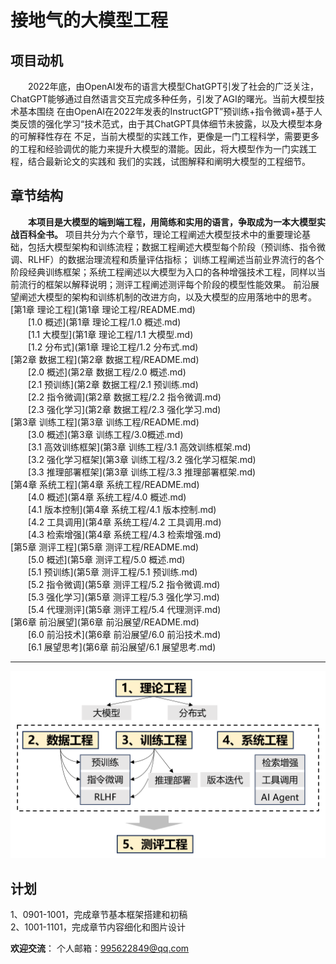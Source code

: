 # 接地气的大模型工程
## 项目动机
&emsp;&emsp;2022年底，由OpenAI发布的语言大模型ChatGPT引发了社会的广泛关注，ChatGPT能够通过自然语言交互完成多种任务，引发了AGI的曙光。当前大模型技术基本围绕
在由OpenAI在2022年发表的InstructGPT”预训练+指令微调+基于人类反馈的强化学习“技术范式，由于其ChatGPT具体细节未披露，以及大模型本身的可解释性存在
不足，当前大模型的实践工作，更像是一门工程科学，需要更多的工程和经验调优的能力来提升大模型的潜能。因此，将大模型作为一门实践工程，结合最新论文的实践和
我们的实践，试图解释和阐明大模型的工程细节。  
## 章节结构
&emsp;&emsp;**本项目是大模型的端到端工程，用简练和实用的语言，争取成为一本大模型实战百科全书。**
项目共分为六个章节，理论工程阐述大模型技术中的重要理论基础，包括大模型架构和训练流程；数据工程阐述大模型每个阶段（预训练、指令微调、RLHF）的数据治理流程和质量评估指标；
训练工程阐述当前业界流行的各个阶段经典训练框架；系统工程阐述以大模型为入口的各种增强技术工程，同样以当前流行的框架以解释说明；测评工程阐述测评每个阶段的模型性能效果。
前沿展望阐述大模型的架构和训练机制的改进方向，以及大模型的应用落地中的思考。  
[第1章 理论工程](第1章 理论工程/README.md)  
&emsp;&emsp;[1.0 概述](第1章 理论工程/1.0 概述.md)  
&emsp;&emsp;[1.1 大模型](第1章 理论工程/1.1 大模型.md)  
&emsp;&emsp;[1.2 分布式](第1章 理论工程/1.2 分布式.md)  
[第2章 数据工程](第2章 数据工程/README.md)  
&emsp;&emsp;[2.0 概述](第2章 数据工程/2.0 概述.md)  
&emsp;&emsp;[2.1 预训练](第2章 数据工程/2.1 预训练.md)  
&emsp;&emsp;[2.2 指令微调](第2章 数据工程/2.2 指令微调.md)  
&emsp;&emsp;[2.3 强化学习](第2章 数据工程/2.3 强化学习.md)   
[第3章 训练工程](第3章 训练工程/README.md)  
&emsp;&emsp;[3.0 概述](第3章 训练工程/3.0概述.md)  
&emsp;&emsp;[3.1 高效训练框架](第3章 训练工程/3.1 高效训练框架.md)  
&emsp;&emsp;[3.2 强化学习框架](第3章 训练工程/3.2 强化学习框架.md)  
&emsp;&emsp;[3.3 推理部署框架](第3章 训练工程/3.3 推理部署框架.md)   
[第4章 系统工程](第4章 系统工程/README.md)  
&emsp;&emsp;[4.0 概述](第4章 系统工程/4.0 概述.md)  
&emsp;&emsp;[4.1 版本控制](第4章 系统工程/4.1 版本控制.md)  
&emsp;&emsp;[4.2 工具调用](第4章 系统工程/4.2 工具调用.md)  
&emsp;&emsp;[4.3 检索增强](第4章 系统工程/4.3 检索增强.md)  
[第5章 测评工程](第5章 测评工程/README.md)  
&emsp;&emsp;[5.0 概述](第5章 测评工程/5.0 概述.md)  
&emsp;&emsp;[5.1 预训练](第5章 测评工程/5.1 预训练.md)  
&emsp;&emsp;[5.2 指令微调](第5章 测评工程/5.2 指令微调.md)  
&emsp;&emsp;[5.3 强化学习](第5章 测评工程/5.3 强化学习.md)  
&emsp;&emsp;[5.4 代理测评](第5章 测评工程/5.4 代理测评.md)  
[第6章 前沿展望](第6章 前沿展望/README.md)  
&emsp;&emsp;[6.0 前沿技术](第6章 前沿展望/6.0 前沿技术.md)  
&emsp;&emsp;[6.1 展望思考](第6章 前沿展望/6.1 展望思考.md)  

***

<p align="center">
<img src="项目附件/图/图1章节结构.png" width="600" />
</p>

## 计划  
1、0901-1001，完成章节基本框架搭建和初稿  
2、1001-1101，完成章节内容细化和图片设计

**欢迎交流**： 
个人邮箱：995622849@qq.com

